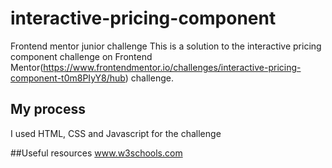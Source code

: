 # interactive-pricing-component
Frontend mentor junior challenge
This is a solution to the interactive pricing component challenge on Frontend Mentor(https://www.frontendmentor.io/challenges/interactive-pricing-component-t0m8PIyY8/hub) challenge.

## My process
I used HTML, CSS and Javascript for the challenge


##Useful resources
www.w3schools.com
